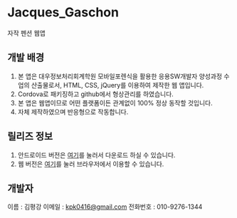 # Jacques_Gaschon
자작 펜션 웹앱

## 개발 배경
1. 본 앱은 대우정보처리회계학원 모바일포렌식을 활용한 응용SW개발자 양성과정 수업의 산출물로서, HTML, CSS, jQuery를 이용하여 제작한 웹 앱입니다.
1. Cordova로 패키징하고 github에서 형상관리를 하였습니다.
1. 본 앱은 웹앱이므로 어떤 플랫폼이든 관계없이 100% 정상 동작할 것입니다.
1. 자체 제작하였으며 반응형으로 작동합니다.

## 릴리즈 정보
1. 안드로이드 버전은 [여기](https://github.com/flatRiver-mon/HHI/raw/master/hhi.apk)를 눌러서 다운로드 하실 수 있습니다.
2. 웹 버전은 [여기](http://kpk0416.dothome.co.kr/hhi)를 눌러 브라우저에서 이용할 수 있습니다.

## 개발자
이름 : 김평강
이메일 :  kpk0416@gmail.com
전화번호 : 010-9276-1344
